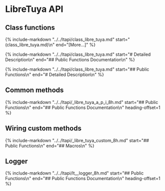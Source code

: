 # LibreTuya API

## Class functions

{%
	include-markdown "../../ltapi/class_libre_tuya.md"
   start="(class_libre_tuya.md)\n"
   end="[More...]"
%}

{%
	include-markdown "../../ltapi/class_libre_tuya.md"
   start="# Detailed Description\n"
   end="## Public Functions Documentation\n"
%}

{%
	include-markdown "../../ltapi/class_libre_tuya.md"
   start="## Public Functions\n"
   end="# Detailed Description\n"
%}

## Common methods

{%
	include-markdown "../../ltapi/_libre_tuya_a_p_i_8h.md"
   start="## Public Functions\n"
   end="## Public Functions Documentation\n"
   heading-offset=1
%}

## Wiring custom methods

{%
	include-markdown "../../ltapi/_libre_tuya_custom_8h.md"
   start="## Public Functions\n"
   end="## Macros\n"
%}

## Logger

{%
	include-markdown "../../ltapi/lt__logger_8h.md"
   start="## Public Functions\n"
   end="## Public Functions Documentation\n"
   heading-offset=1
%}
